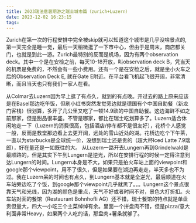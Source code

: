 ```yaml
---
title: 2023瑞法意暑期游之瑞士城市篇（zurich+Luzern）
date: 2023-12-02 16:23:15
tags:
---
```

   Zurich在第一次的行程安排中完全被skip就可以知道这个城市是几乎没啥景点的, 第一天完全是睡一觉，最后一天稍微逛了一下市中心，但由于是周末，商店都关门，也就是到此一游。Zurich最特别的反而是机场，因为有两个observation deck。其中一个是在安检之前，每天10-18开放，叫observation deck B，凭当天的机票是免费的，不然会有一些小费用。还有一个是在安检之后，就是坐小火车之后的Observation Deck E, 就在Gate E附近。在平台看飞机起飞很开阔，非常清晰，而且当天也只有我们一家人在看。
<!--more-->   
   从Colmar去Luzern因为早上逛了有点久，就到的有点晚。开过去的路上原来应该是在Basel那边吃午饭，但刷小红书突然发觉旁边就是德国有个中国自助餐（新龙门客栈）很划算，多开了几公里又吃了一顿14.9欧的中国自助餐。这边海鲜不如之前那家，但是甜品很丰盛。不管是哪家，都比在瑞士吃划算多了。Luzern适合休闲地走一下（Luzern的消费很高，包括酒店/停车都不是很友好），花桥个人感觉一般，反而是教堂那边看上去更开阔，远处的雪山近处的湖。花桥边吃个下午茶，一直以为starbucks是全球统一价，没想到瑞士还是贵的（超大杯Iced Latte 7.9瑞郎），好在量还是一如既往的大。 
  从Luzern一路开去Lungern再到Grindelwald是最顺路的，但是其实下午到Lungern是逆光，所以在安排行程的时候一定得注意到达Lungern的时间。Lungern本身是不大，如果只是拍火车站上面的viewpoint和google那个viewpoint，用不了很久，但是如果要在湖边再走走，半天多也不为过。我在Luzern呆的时间也有点久，到Lungern基本就是全逆光，最后顺道在火车站旁边吃了个饭，到google那个viewpoint几乎就黑了。。。Lungern这个景点很靠天气和光线，因为湖的颜色是重点，天气不好或者时间不对，景色大打折扣。火车站对面的餐馆（Restaurant Bohnhofli AG）还不错，瑞士餐馆的特点就是单盘贵但量大，四大一小吃三个主菜绰绰有余。里面一个拼盘肉不错，但是pizza/意大利面非常Heavy，如果两个人吃的话，那盘肉+薯条就够了。
   
